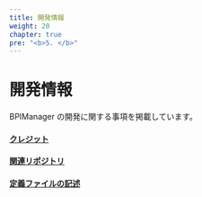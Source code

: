 ```yaml
---
title: 開発情報
weight: 20
chapter: true
pre: "<b>5. </b>"
---
```


# 開発情報

BPIManager の開発に関する事項を掲載しています。



#### [クレジット](/other/credits/)

#### [関連リポジトリ](/other/repositories/)

#### [定義ファイルの記述](/other/def/)
